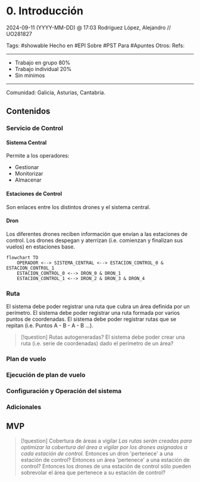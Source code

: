 # 0. Introducción
2024-09-11 (YYYY-MM-DD) @ 17:03
Rodríguez López, Alejandro // UO281827

Tags:
	#showable
	Hecho en #EPI
	Sobre #PST
	Para #Apuntes
	Otros:
	Refs:
 
<hr>

- Trabajo en grupo 80%
- Trabajo individual 20%
- Sin mínimos

<hr>

Comunidad: Galicia, Asturias, Cantabria.

## Contenidos

### Servicio de Control

#### Sistema Central

Permite a los operadores:
- Gestionar
- Monitorizar
- Almacenar

#### Estaciones de Control

Son enlaces entre los distintos drones y el sistema central.

#### Dron

Los diferentes drones reciben información que envían a las estaciones de control.
Los drones despegan y aterrizan (i.e. comienzan y finalizan sus vuelos) en estaciones base.

```mermaid
flowchart TD
	OPERADOR <--> SISTEMA_CENTRAL <--> ESTACION_CONTROL_0 & ESTACION_CONTROL_1
	ESTACION_CONTROL_0 <--> DRON_0 & DRON_1
	ESTACION_CONTROL_1 <--> DRON_2 & DRON_3 & DRON_4
```

### Ruta

El sistema debe poder registrar una ruta que cubra un área definida por un perímetro.
El sistema debe poder registrar una ruta formada por varios puntos de coordenadas.
El sistema debe poder registrar rutas que se repitan (i.e. Puntos A - B - A - B ...).

> [!question] Rutas autogeneradas?
> El sistema debe poder crear una ruta (i.e. serie de coordenadas) dado el perímetro de un área?

### Plan de vuelo

### Ejecución de plan de vuelo

### Configuración y Operación del sistema

### Adicionales

## MVP

> [!question] Cobertura de áreas a vigilar
> _Las rutas serán creadas para optimizar la cobertura del área a vigilar por los drones asignados a cada estación de control._
> Entonces un dron 'pertenece' a una estación de control?
> Entonces un área 'pertenece' a una estación de control?
> Entonces los drones de una estación de control sólo pueden sobrevolar el área que pertenece a su estación de control?

